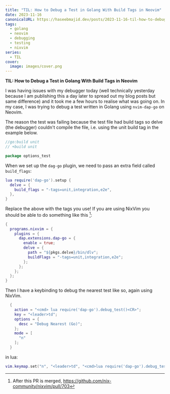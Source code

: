 ```yaml
---
title: "TIL: How to Debug a Test in Golang With Build Tags in Neovim"
date: 2023-11-16
canonicalURL: https://haseebmajid.dev/posts/2023-11-16-til-how-to-debug-a-test-in-golang-with-build-tags-in-neovim
tags:
  - golang
  - neovim
  - debugging
  - testing
  - nixvim
series:
  - TIL
cover:
  image: images/cover.png
---
```


**TIL: How to Debug a Test in Golang With Build Tags in Neovim**

I was having issues with my debugger today (well technically yesterday because I am publishing this a day later to spread
out my blog posts but same difference) and it took me a few hours to realise what was going on. In my case, I was 
trying to debug a test written in Golang using `nvim-dap-go` on Neovim.

The reason the test was failing  because the test file had build tags so delve (the debugger) couldn't compile 
the file, i.e. using the unit build tag in the example below.

```go
//go:build unit
// +build unit

package options_test
```

When we set up the `dag-go` plugin, we need to pass an extra field called `build_flags`:

```lua {hl_lines="3"}
lua require('dap-go').setup {
  delve = {
    build_flags = "-tags=unit,integration,e2e",
  },
}
```

Replace the above with the tags you use! If you are using NixVim you should be able to do something like this [^1]:

```nix
{
  programs.nixvim = {
    plugins = {
      dap.extensions.dap-go = {
        enable = true;
        delve = {
          path = "${pkgs.delve}/bin/dlv";
          buildFlags = "-tags=unit,integration,e2e";
        };
      };
    };
  };
}
```

Then I have a keybinding to debug the nearest test like so, again using NixVim.

```nix
  {
    action = "<cmd> lua require('dap-go').debug_test()<CR>";
    key = "<leader>td";
    options = {
      desc = "Debug Nearest (Go)";
    };
    mode = [
      "n"
    ];
  }
```

in lua:

```lua
vim.keymap.set("n", "<leader>td", "<cmd>lua require('dap-go').debug_test()<CR>")
```

[^1]: After this PR is merged, https://github.com/nix-community/nixvim/pull/703
